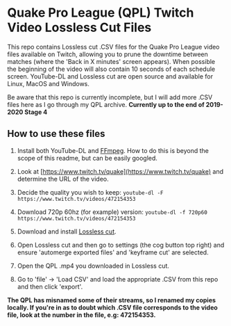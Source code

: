 # Quake Pro League (QPL) Twitch Video Lossless Cut Files

This repo contains Lossless cut .CSV files for the Quake Pro League video files available on Twitch, allowing you to prune the downtime between matches (where the 'Back in X minutes' screen appears). When possible the beginning of the video will also contain 10 seconds of each schedule screen. YouTube-DL and Lossless cut are open source and available for Linux, MacOS and Windows.

Be aware that this repo is currently incomplete, but I will add more .CSV files here as I go through my QPL archive. **Currently up to the end of 2019-2020 Stage 4**

## How to use these files
1. Install both YouTube-DL and [FFmpeg](https://github.com/FFmpeg/FFmpeg). How to do this is beyond the scope of this readme, but can be easily googled.

3. Look at [https://www.twitch.tv/quake](https://www.twitch.tv/quake) and determine the URL of the video.

4. Decide the quality you wish to keep: `youtube-dl -F https://www.twitch.tv/videos/472154353`  

5. Download 720p 60hz (for example) version: `youtube-dl -f 720p60 https://www.twitch.tv/videos/472154353`

6. Download and install [Lossless cut](https://github.com/mifi/lossless-cut/releases).

7. Open Lossless cut and then go to settings (the cog button top right) and ensure 'automerge exported files' and 'keyframe cut' are selected.

8. Open the QPL .mp4 you downloaded in Lossless cut.

9. Go to 'file' -> 'Load CSV' and load the appropriate .CSV from this repo and then click 'export'.  

**The QPL has misnamed some of their streams, so I renamed my copies locally. If you're in as to doubt which .CSV file corresponds to the video file, look at the number in the file, e.g: 472154353.**
